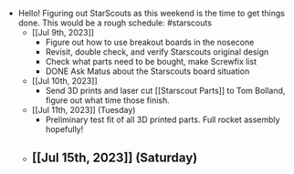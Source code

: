 - Hello! Figuring out StarScouts as this weekend is the time to get things done. This would be a rough schedule: #starscouts
	- [[Jul 9th, 2023]]
		- Figure out how to use breakout boards in the nosecone
		- Revisit, double check, and verify Starscouts original design
		- Check what parts need to be bought, make Screwfix list
		- DONE Ask Matus about the Starscouts board situation
	- [[Jul 10th, 2023]]
		- Send 3D prints and laser cut [[Starscout Parts]] to Tom Bolland, figure out what time those finish.
	- [[Jul 11th, 2023]] (Tuesday)
		- Preliminary test fit of all 3D printed parts. Full rocket assembly hopefully!
	- [[Jul 15th, 2023]] (Saturday)
		-